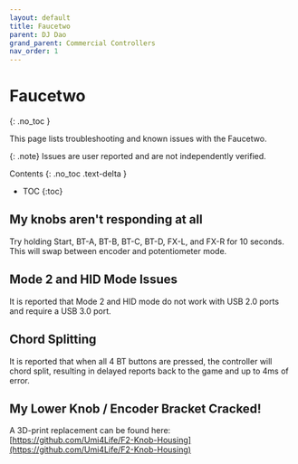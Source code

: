 ```yaml
---
layout: default
title: Faucetwo
parent: DJ Dao
grand_parent: Commercial Controllers
nav_order: 1
---
```


# Faucetwo
{: .no_toc }

This page lists troubleshooting and known issues with the Faucetwo.

{: .note}
Issues are user reported and are not independently verified.

Contents
{: .no_toc .text-delta }

- TOC
{:toc}

## My knobs aren't responding at all

Try holding Start, BT-A, BT-B, BT-C, BT-D, FX-L, and FX-R for 10 seconds. This will swap between encoder and potentiometer mode. 

## Mode 2 and HID Mode Issues

It is reported that Mode 2 and HID mode do not work with USB 2.0 ports and require a USB 3.0 port. 

## Chord Splitting

It is reported that when all 4 BT buttons are pressed, the controller will chord split, resulting in delayed reports back to the game and up to 4ms of error. 

## My Lower Knob / Encoder Bracket Cracked!

A 3D-print replacement can be found here: [https://github.com/Umi4Life/F2-Knob-Housing](https://github.com/Umi4Life/F2-Knob-Housing)